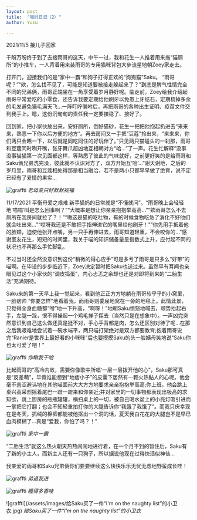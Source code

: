```yaml
---
layout: post
title:  "喵妈日记（2）"
author: Yuzu

---
```

2021/11/5  接儿子回家

千盼万盼终于到了去接雨哥的这天，中午一过，我和花生一人推着用来拖“猫厕所”的小推车，一人背着用来装雨哥的专用猫咪背包大步流星地朝Zoey家走去。

打开门，迎接我们的是“家中一霸“和狗子打得正欢的“狗狗猫”Saku。 “雨哥呢？”“欸，怎么找不见了，可能是知道要被接走躲起来了？”到底是脾气性情完全不同的兄弟俩，雨哥正端坐在一角享受着岁月静好呢。临走前，Zoey给我介绍起雨哥平常爱吃的小零食，还告诉我要定期给他刷牙以免患上牙结石，定期梳掉多余的毛发避免猫毛满天飞…一阵叮咛嘱咐后，再把雨哥的各种出生证明、疫苗文件交到我手上。嗯，这份沉甸甸的责任我一定要接稳了、接好了。

回到家，把小家伙放出来，安好厕所，倒好猫砂，花生一把把他抱起扔进去“来来来，熟悉一下你以后方便的地方”。再去房间又一手把“豆蔻”拎出来，“来来来，你们两只会晤一下，以后就是同吃同住的好玩伴了。”只见两只猫碰头的一刹那，雨哥和豆蔻同时咧开嘴，张牙舞爪超凶地互相朝对方“哈…”了一声。花生忙解释“没事没事猫猫第一次见面都这样，等熟悉了彼此的气味就好，之前更好笑的是给雨哥和Saku俩兄弟洗完澡，彼此就不认识对方了，双方开始互‘哈’…”谢天谢地，之后的岁月里，雨哥和豆蔻相处得那是相当融洽，若不是两小只都早早做了绝育，说不定已经有了爱情的果实…

![graffti](/assets/images/老母亲只好默默祝福.jpg)
*老母亲只好默默祝福*

11/17/2021 平衡母爱之艰难
新手猫妈的日常就是“不懂就问”。“雨哥晚上会轻轻地‘喵喵‘叫是怎么回事啊？”“大概率是想让你亲亲抱抱举高高…”“欸雨哥怎么不去厕所在我房间就拉了？！”“嗷这是猫的呕吐物，有的时候食物吃急了消化不好他们就会吐出来…”“哎呀我还是不敢把手指伸进它的嘴里给他刷牙！”“你先用手抵着他的脸颊，迫使他张开点嘴，另一只手再伸进去，雨哥知道轻重，不会咬你的…”感谢室友花生，短短的时间里，我关于喵的知识储备量呈指数式上升，应付起不同的状况也不再那么手忙脚乱。

不过当时还全然没意识到这份“稍微的得心应手”可是多亏了雨哥是只多么“好带”的喵啊。在毕设的步步临近下，Zoey决定暂时把Saku也送过来。虽然早有耳闻也亲眼见过这个小家伙的“调皮捣蛋”，内心忐忑之余却也还是对即将到来的“二胎生活”充满期待。

Saku来的第一天早上我一觉起来，看到他正正方方地躺在雨哥软乎乎的小窝里，一脸痞帅 “你要怎样”地看着我，而雨哥则委屈地窝在一旁的地毯上。此情此景，只觉得全身血糖都“噌”地一下升高，“啊呀！”地朝Saku愤怒地喊去，顺势抬起右手，左腿一跺，恨不得操起一个鸡毛掸子挥去（当然只是在想象中）。一声凶完突然意识到自己这么做还真是挺不对，手心手背都是肉，怎么还区别对待了呢…在那之后我艰难地尝试着一碗水端平，两只喵打架绝对是双方都要教育;抱着雨哥说完“Ranier是世界上最好看的小咪咪”后也要摸摸Saku的头一脸姨母笑地说“Saku你也太可爱了吧！”

![graffti](/assets/images/你瞅我干哈.jpg)
*你瞅我干哈*

比起雨哥的“高冷内敛，需要你像歌中所唱‘一层一层拨开他的心”，Saku那可真是“反差萌”，毕竟谁能想到“地痞小子”的皮囊下居然有一颗火热黏人的心呢。他会毫不羞涩避讳地在其他喵面前大大方方地要求亲亲抱抱举高高;你上班，他会跳上桌兴高采烈摇着尾巴一蹬一蹬来和你亲近;并对家里的一切事物都表现出极高的求知欲，跳上厨房的瓶瓶罐罐，横扫桌上的一切，被自己喝水盆上的小亮灯吸引进而一掌把它打翻；也会不知轻重拍打你的大腿告诉你“我饿了我饿了”。而我只庆幸现在是冬天，抓绒的棉裤都能被他抠出一个洞的话，夏天我白花花的大腿岂不是早已血肉模糊了…真是“爱我，你怕了吗？！”

![graffti](/assets/images/家中一霸.jpg)
*家中一霸*

“二胎生活”就这么热火朝天热热闹闹地进行着，在一个月不到的暂住后，Saku有了新的小主人，而新主人还有一只狗子，所以据说他现在过得快活似神仙…

我亲爱的雨哥和Saku兄弟俩你们要要继续这么快快乐乐无忧无虑地野蛮成长哇！

![graffti](/assets/images/弟退我进.jpg)
*弟退我进*

![graffti](/assets/images/睡得多香哇.jpg)
*睡得多香哇*

![graffti](/assets/images/给Saku买了一件“I'm on the naughty list”的小卫衣.jpg)
*给Saku买了一件“I'm on the naughty list”的小卫衣*
